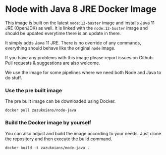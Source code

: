# Node with Java 8 JRE Docker Image

This image is built on the latest `node:12-buster` image and installs Java 11 JRE (OpenJDK) as well. It is linked with the `node:12-buster` image and should be updated everytime there is an update in there.

It simply adds Java 11 JRE. There is no override of any commands, everything should behave like the original `node` image.

If you have any problems with this image please report issues on Github. Pull requests & suggestions are also welcome.

We use the image for some pipelines where we need both Node and Java to do stuff.

### Use the pre built image

The pre built image can be downloaded using Docker.

    docker pull zazukoians/node-java


### Build the Docker image by yourself

You can also adjust and build the image according to your needs. Just clone the repository and then execute the build command.

    docker build -t zazukoians/node-java .


